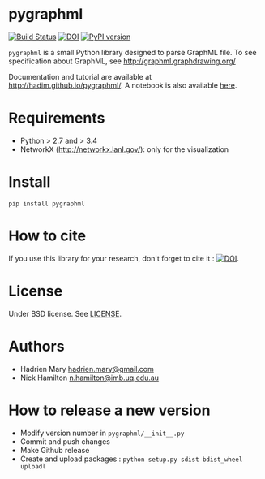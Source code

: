 # pygraphml

[![Build Status](https://travis-ci.org/hadim/pygraphml.svg?branch=master)](https://travis-ci.org/hadim/pygraphml)
[![DOI](https://zenodo.org/badge/4163/hadim/pygraphml.svg)](https://zenodo.org/badge/latestdoi/4163/hadim/pygraphml)
[![PyPI version](https://img.shields.io/pypi/v/pygraphml.svg?maxAge=2591000)](https://pypi.org/project/pygraphml/)

`pygraphml` is a small Python library designed to parse GraphML file. To
see specification about GraphML, see http://graphml.graphdrawing.org/

Documentation and tutorial are available at http://hadim.github.io/pygraphml/. A notebook is also available [here](example.ipynb).

# Requirements

- Python > 2.7 and > 3.4
- NetworkX (http://networkx.lanl.gov/): only for the visualization

# Install

`pip install pygraphml`

# How to cite

If you use this library for your research, don't forget to cite it : [![DOI](https://zenodo.org/badge/4163/hadim/pygraphml.svg)](https://zenodo.org/badge/latestdoi/4163/hadim/pygraphml).

# License

Under BSD license. See [LICENSE](LICENSE).

# Authors

- Hadrien Mary <hadrien.mary@gmail.com>
- Nick Hamilton <n.hamilton@imb.uq.edu.au>

# How to release a new version

- Modify version number in `pygraphml/__init__.py`
- Commit and push changes
- Make Github release
- Create and upload packages : `python setup.py sdist bdist_wheel uploadl`
